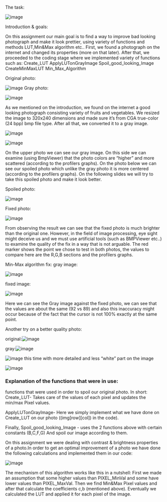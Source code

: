 The task:

![image](https://user-images.githubusercontent.com/105777016/169494100-7f08b2f2-b512-40e8-b4d1-9edf5f7cbf2c.png)

Introduction & goals:

On this assignment our main goal is to find a way to improve bad looking photograph and make it look prettier, using variety of functions and methods LUT,Min&Max algorithm etc..
First, we found a photograph on the internet and changed its properties
(more on that later).
After that, we proceeded to the coding stage where we implemented variety of functions such as:
Create_LUT
ApplyLUTonGrayImage
Spoil_good_looking_Image
CreateMinMaxLUT
Min_Max_Algorithm

 Original photo:
 
 ![image](https://user-images.githubusercontent.com/105777016/169495080-60d67fc3-34b0-49ef-b5a3-58b9a7261e37.png)
 Gray photo:
 
 ![image](https://user-images.githubusercontent.com/105777016/169495124-4b328abe-faec-465f-a277-d5c7755a2854.png)

As we mentioned on the introduction, we found on the internet a good looking photograph consisting variety of fruits and vegetables. We resized the image to 320x240 dimensions and made sure it’s from CGA true-color (24 bpp) bmp file type.
 After all that, we converted it to a gray image.

![image](https://user-images.githubusercontent.com/105777016/169495297-12d65a77-f917-481b-b772-5432d0998d28.png)

![image](https://user-images.githubusercontent.com/105777016/169495314-856e2b4a-79bc-4e23-9fbe-fa903f89b74d.png)

On the upper photo  we can see our gray image. 
On this side we can examine (using BmpViewer) that the photo colors are “higher” and more scattered 
(according to the profilers graphs). 
On the photo below we can see our spoiled photo which unlike the gray photo it is more centered (according to the profilers graphs).
On the following slides we will try to take this spoiled photo and make it look better.

Spoiled photo:

![image](https://user-images.githubusercontent.com/105777016/169495765-881c55e2-f344-456d-ae5b-42611730c09d.png)

Fixed photo:

![image](https://user-images.githubusercontent.com/105777016/169495807-e7a89513-eb23-4231-b73e-2ecea8bf7bf6.png)

From observing the result we can see that the fixed photo is much brighter than the original one. However, in the field of image processing, eye sight might deceive us and we must use artificial tools (such as BMPViewer etc..) to examine the quality of the fix in a way that is not arguable.
The red marker shows the point we chose to test in both photos, the values to compare here are the R,G,B sections and the profilers graphs.

Min-Max algorithm fix:
gray image: 

![image](https://user-images.githubusercontent.com/105777016/169495935-ca953829-667a-482b-a2e4-6fedb28fc83e.png)

fixed image:

![image](https://user-images.githubusercontent.com/105777016/169495995-ebb52629-e0b5-4416-bfa3-7979dd79ef78.png)

Here we can see the Gray image against the fixed photo, we can see that the values are about the same (92 vs 89) and also this inaccuracy might occur because of the fact that the cursor is not 100% exactly at the same point.

Another try on a better quality photo:

original:![image](https://user-images.githubusercontent.com/105777016/169496218-d2fa254b-3526-4be5-b75a-807b254b96a9.png)

gray:![image](https://user-images.githubusercontent.com/105777016/169496240-72df5644-1dad-4bcb-9297-dd5fc5d9ab9a.png)

![image](https://user-images.githubusercontent.com/105777016/169496362-172dd39f-6552-4048-9d23-61afe08dd311.png)
this time with more detailed and less “white” part on the image 

![image](https://user-images.githubusercontent.com/105777016/169496497-8f554635-7ace-4175-83cd-2a763c69f3c3.png)


### Explanation of the functions that were in use:

functions that were used in order to spoil our original photo. In short:
Create_LUT- Takes care of the values of each pixel and updates the min/max Pixel values.

ApplyLUTonGrayImage- Here we simply implement what we have done on Create_LUT on our photo ((img[row][col]) in the code).

Finally, Spoil_good_looking_Image -  uses the 2 functions above with certain constants (B,C,F,G)
And spoil our image according to them.


On this assignment we were dealing 
with contrast & brightness properties 
of a photo.In order to get an optimal 
improvement of a photo we have done 
the following calculations and implemented them in our code:

![image](https://user-images.githubusercontent.com/105777016/169496745-486ac58e-dfbb-459e-b3a3-49f60dca2964.png)

The mechanism of this algorithm works like this in a nutshell:
First we made an assumption that some higher values than PIXEL_MinVal and some have lower values than PIXEL_MaxVal.
Then we find Min&Max Pixel values and after that calculate the 
coefficients c,b (mentioned above). 
Eventually we calculated the LUT and applied it for each pixel of the image.


